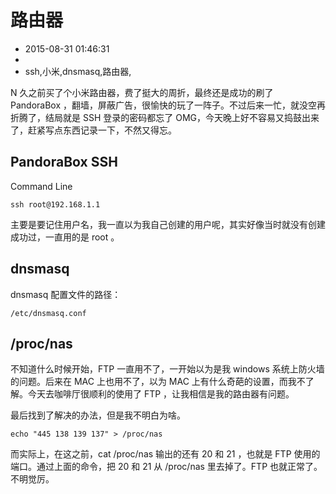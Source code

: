 # 路由器
- 2015-08-31 01:46:31
- 
- ssh,小米,dnsmasq,路由器,

<!--markdown-->N 久之前买了个小米路由器，费了挺大的周折，最终还是成功的刷了 PandoraBox ，翻墙，屏蔽广告，很愉快的玩了一阵子。不过后来一忙，就没空再折腾了，结局就是 SSH 登录的密码都忘了 OMG，今天晚上好不容易又捣鼓出来了，赶紧写点东西记录一下，不然又得忘。


<!--more-->


## PandoraBox SSH 

Command Line

    ssh root@192.168.1.1

主要是要记住用户名，我一直以为我自己创建的用户呢，其实好像当时就没有创建成功过，一直用的是 root 。

## dnsmasq

dnsmasq 配置文件的路径：

    /etc/dnsmasq.conf


## /proc/nas

不知道什么时候开始，FTP 一直用不了，一开始以为是我 windows 系统上防火墙的问题。后来在 MAC 上也用不了，以为 MAC 上有什么奇葩的设置，而我不了解。今天去咖啡厅很顺利的使用了 FTP ，让我相信是我的路由器有问题。

最后找到了解决的办法，但是我不明白为啥。

    echo "445 138 139 137" > /proc/nas

而实际上，在这之前，cat /proc/nas 输出的还有 20 和 21 ，也就是 FTP 使用的端口。通过上面的命令，把 20 和 21 从 /proc/nas 里去掉了。FTP 也就正常了。不明觉厉。